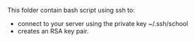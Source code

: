 This folder contain bash script using ssh to:
- connect to your server using the private key ~/.ssh/school
- creates an RSA key pair.
